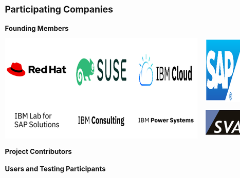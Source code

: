 # Participating Companies

## Founding Members

<div id="founding-members-big">
  <div style="display: flex;">
    <img src="/assets/img/red_hat_2019_vector_logo.svg" alt="Red Hat" width="200" />
    <img src="/assets/img/suse_green_white_rgb_logo.svg" alt="SUSE" width="200" />
    <img src="/assets/img/ibm_cloud_logo_rgb.svg" alt="IBM Cloud" width="200"/>
    <img src="/assets/img/sap_2011_logo.svg" alt="SAP" width="120" style="margin-left:25px;"/>
  </div>
  <div style="display: flex;">
    <img src="/assets/img/ibm_lab_for_sap_solutions_logotype_stacked_rgb.svg" alt="IBM Lab for SAP Solutions" width="200" />
    <img src="/assets/img/ibm_consulting_logotype_rgb.svg" alt="IBM Consulting" width="200"/>
    <img src="/assets/img/ibm_power_systems_logotype_rgb.svg" alt="IBM Power Systems" width="200"/>
    <img src="/assets/img/sva_logo_4c.jpg" alt="SVA" style="margin-top: 25px; margin-left:25px; width: 120px; height: 76.8px;"/>
  </div>
</div>

<div id="founding-members-small" style="display: none;">
  <div style="display: flex;">
    <img src="/assets/img/red_hat_2019_vector_logo.svg" alt="Red Hat" width="150" />
    <img src="/assets/img/suse_green_white_rgb_logo.svg" alt="SUSE" width="150" />
  </div>
  <div style="display: flex;">
    <img src="/assets/img/ibm_cloud_logo_rgb.svg" alt="IBM Cloud" width="150"/>
    <img src="/assets/img/sap_2011_logo.svg" alt="SAP" width="100" style="margin-left:25px;"/>
  </div>
  <div style="display: flex;">
    <img src="/assets/img/ibm_lab_for_sap_solutions_logotype_stacked_rgb.svg" alt="IBM Lab for SAP Solutions" width="150" />
    <img src="/assets/img/ibm_consulting_logotype_rgb.svg" alt="IBM Consulting" width="150"/>
  </div>
  <div style="display: flex;">
    <img src="/assets/img/ibm_power_systems_logotype_rgb.svg" alt="IBM Power Systems" width="150"/>
    <img src="/assets/img/sva_logo_4c.jpg" alt="SVA" style="margin-top: 25px; margin-left:25px; width: 100px; height: 64px;"/>
  </div>
</div>


## Project Contributors

## Users and Testing Participants

